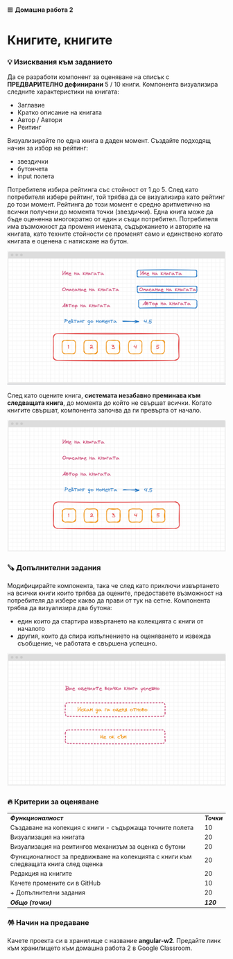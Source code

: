 🟦 **Домашна работа 2**
# Книгите, книгите

### 💡 Изисквания към заданието

Да се разработи компонент за оценяване на списък с **ПРЕДВАРИТЕЛНО дефинирани** 5 / 10 книги. Компонента визуализира следните характеристики на книгата:
- Заглавие
- Кратко описание на книгата
- Автор / Автори
- Реитинг

Визуализирайте по една книга в даден момент. Създайте подходящ начин за избор на рейтинг:
- звездички
- бутончета
- input полета

Потребителя избира рейтинга със стойност от 1 до 5. След като потребителя избере рейтинг, той трябва да се визуализира като рейтинг до този момент. Рейтинга до този момент е средно аритметично на всички получени до момента точки (звездички). Една книга може да бъде оцененна многократно от един и същи потребител. Потребителя има възможност да променя имената, съдържанието и авторите на книгата, като техните стойности се променят само и единствено когато книгата е оценена с натискане на бутон. 

![](2024-04-20-11-31-22.png)


След като оцените книга, **системата незабавно преминава към следващата книга**, до момента до който не свършат всички. Когато книгите свършат, компонента започва да ги превърта от начало. 

![](2024-04-20-11-28-47.png)


### 🪚 Допълнителни задания

Модифицирайте компонента, така че след като приключи извъртането на всички книги които трябва да оцените, предоставете възможност на потребителя да избере какво да прави от тук на сетне. Компонента трябва да визуализира два бутона:
- един които да стартира извъртането на колекцията с книги от началото
- другия, които да спира изпълнението на оценяването и извежда съобщение, че работата е свършена успешно. 

![](2024-04-20-11-29-08.png)

### 🔥 Критерии за оценяване

<table>
  <tr>
   <td><strong><em>Функционалност</em></strong></td>
   <td><strong><em>Точки</em></strong></td>
  </tr>
  <tr>
   <td>Създаване на колекция с книги - съдържаща точните полета</td><td>10</td>
  </tr>  
  <tr>
   <td>Визуализация на книгата</td><td>20</td>
  </tr>
  <tr>
   <td>Визуализация на реитингов механизъм за оценка с бутони</td><td>20</td>
  </tr>  
  <tr>
   <td>Функционалност за предвижване на колекцията с книги към следващата книга след оценка</td><td>20</td>
  </tr>
  <tr>
   <td>Редакция на книгите</td><td>20</td>
  </tr>
  <tr>
   <td>Качете промените си в GitHub</td>
   <td>10</td>
  </tr>  
  <tr>
   <td>+ Допълнителни задания </td>
   <td>20</td>
  </tr>    
  <tr>
   <td><strong><em>Общо (точки)</em></strong></td>
   <td><strong><em>120</em></strong></td>
  </tr>
</table>


### 🪅 Начин на предаване
Качете проекта си в хранилище с название **angular-w2**. Предайте линк към хранилището към домашна работа 2 в Google Classroom.